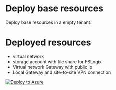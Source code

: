 # Deploy base resources
Deploy base resources in a empty tenant.

# Deployed resources
  - virtual network
  - storage account with file share for FSLogix
  - Virtual network Gateway with public ip
  - Local Gateway and site-to-site VPN connection

[![Deploy to Azure](https://aka.ms/deploytoazurebutton)](https://portal.azure.com/#create/Microsoft.Template/uri/https%3A%2F%2Fraw.githubusercontent.com%2FBJD1997%2FDeployAzureNetworkWithGatewayandStorage%2Fmain%2FmainTemplate.json)
